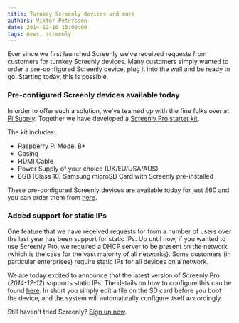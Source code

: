 ```yaml
---
title: Turnkey Screenly devices and more
authors: Viktor Petersson
date: 2014-12-16 15:00:00
tags: news, screenly
---
```


Ever since we first launched Screenly we&rsquo;ve received requests from customers for turnkey Screenly devices. Many customers simply wanted to order a pre-configured Screenly device, plug it into the wall and be ready to go. Starting today, this is possible.

### Pre-configured Screenly devices available today
In order to offer such a solution, we&rsquo;ve teamed up with the fine folks over at [Pi Supply](https://www.pi-supply.com/). Together we have developed a [Screenly Pro starter kit](https://www.pi-supply.com/product/screenly-pro-digital-signage-starter-kit/).

The kit includes:

* Raspberry Pi Model B+
* Casing
* HDMI Cable
* Power Supply of your choice (UK/EU/USA/AUS)
* 8GB (Class 10) Samsung microSD Card with Screenly pre-installed

These pre-configured Screenly devices are available today for just &pound;60 and you can order them from [here](https://www.pi-supply.com/product/screenly-pro-digital-signage-starter-kit).

### Added support for static IPs

One feature that we have received requests for from a number of users over the last year has been support for static IPs. Up until now, if you wanted to use Screenly Pro, we required a DHCP server to be present on the network (which is the case for the vast majority of all networks). Some customers (in particular enterprises) require static IPs for all devices on a network.

We are today excited to announce that the latest version of Screenly Pro (*2014-12-12*) supports static IPs. The details on how to configure this can be found [here](https://login.screenlyapp.com/doc/faq#static_ip). In short you simply edit a file on the SD card before you boot the device, and the system will automatically configure itself accordingly.

Still haven't tried Screenly? [Sign up now](https://login.screenlyapp.com/signup).
